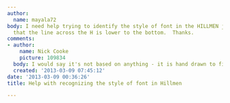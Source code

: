 ```yaml
---
author:
  name: mayala72
body: I need help trying to identify the style of font in the HILLMEN jpg I have attached.  Notice
  that the line across the H is lower to the bottom.  Thanks.
comments:
- author:
    name: Nick Cooke
    picture: 109834
  body: I would say it's not based on anything - it is hand drawn to fit the shape.
  created: '2013-03-09 07:45:12'
date: '2013-03-09 00:36:26'
title: Help with recognizing the style of font in Hillmen

---
```


